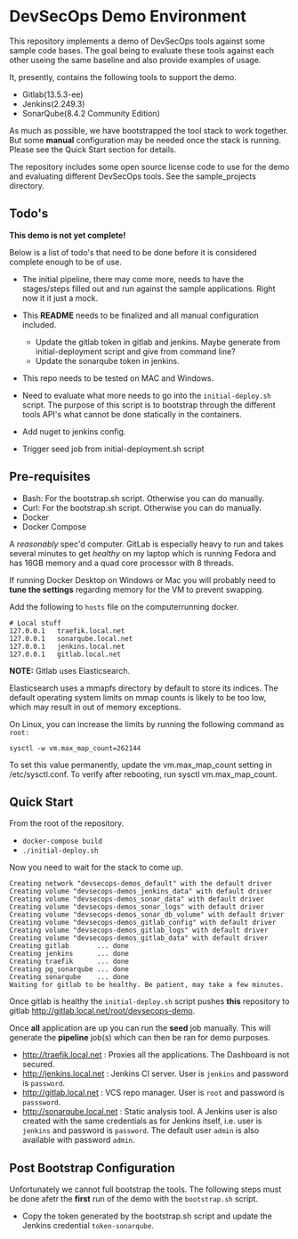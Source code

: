 # DevSecOps Demo Environment
This repository implements a demo of DevSecOps tools against some sample code bases. The goal being to evaluate these tools against each other useing the same baseline and also provide examples of usage. 

It, presently, contains the following tools to support the demo. 

* Gitlab(13.5.3-ee)
* Jenkins(2.249.3)
* SonarQube(8.4.2 Community Edition)

As much as possible, we have bootstrapped the tool stack to work together. But some **manual** configuration may be needed once the stack is running. Please see the Quick Start section for details. 

The repository includes some open source license code to use for the demo and evaluating different DevSecOps tools. See the sample_projects directory. 

## Todo's
**This demo is not yet complete!** 

Below is a list of todo's that need to be done before it is considered complete enough to be of use.

* The initial pipeline, there may come more, needs to have the stages/steps filled out and run against the sample applications. Right now it it just a mock.

* This **README** needs to be finalized and all manual configuration included.
    * Update the gitlab token in gitlab and jenkins. Maybe generate from initial-deployment script and give from command line?
    * Update the sonarqube token in jenkins.

* This repo needs to be tested on MAC and Windows.

* Need to evaluate what more needs to go into the `initial-deploy.sh` script. The purpose of this script is to bootstrap through the different tools API's what cannot be done statically in the containers.

* Add nuget to jenkins config.

* Trigger seed job from initial-deployment.sh script

## Pre-requisites
* Bash: For the bootstrap.sh script. Otherwise you can do manually.
* Curl: For the bootstrap.sh script. Otherwise you can do manually.
* Docker
* Docker Compose

A *reasonably* spec'd computer. GitLab is especially heavy to run and takes several minutes to get *healthy* on my laptop which is running Fedora and has 16GB memory and a quad core processor with 8 threads. 

If running Docker Desktop on Windows or Mac you will probably need to **tune the settings** regarding memory for the VM to prevent swapping.

Add the following to `hosts` file on the computerrunning docker. 

```
# Local stuff
127.0.0.1	traefik.local.net
127.0.0.1	sonarqube.local.net
127.0.0.1	jenkins.local.net
127.0.0.1	gitlab.local.net
```

**NOTE:** Gitlab uses Elasticsearch.

Elasticsearch uses a mmapfs directory by default to store its indices. The default operating system limits on mmap counts is likely to be too low, which may result in out of memory exceptions.

On Linux, you can increase the limits by running the following command as `root:`

```
sysctl -w vm.max_map_count=262144
``` 

To set this value permanently, update the vm.max_map_count setting in /etc/sysctl.conf. To verify after rebooting, run sysctl vm.max_map_count.

## Quick Start

From the root of the repository.

* `docker-compose build`
* `./initial-deploy.sh`

Now you need to wait for the stack to come up.
```
Creating network "devsecops-demos_default" with the default driver
Creating volume "devsecops-demos_jenkins_data" with default driver
Creating volume "devsecops-demos_sonar_data" with default driver
Creating volume "devsecops-demos_sonar_logs" with default driver
Creating volume "devsecops-demos_sonar_db_volume" with default driver
Creating volume "devsecops-demos_gitlab_config" with default driver
Creating volume "devsecops-demos_gitlab_logs" with default driver
Creating volume "devsecops-demos_gitlab_data" with default driver
Creating gitlab       ... done
Creating jenkins      ... done
Creating traefik      ... done
Creating pg_sonarqube ... done
Creating sonarqube    ... done
Waiting for gitlab to be healthy. Be patient, may take a few minutes.
```

Once gitlab is healthy the `initial-deploy.sh` script pushes **this** repository to gitlab http://gitlab.local.net/root/devsecops-demo. 

Once **all** application are up you can run the **seed** job manually. This will generate the **pipeline** job(s) which can then be ran for demo purposes.

* http://traefik.local.net : Proxies all the applications. The Dashboard is not secured. 
* http://jenkins.local.net : Jenkins CI server. User is `jenkins` and password is `password`.
* http://gitlab.local.net : VCS repo manager. User is `root` and password is `passsword`.
* http://sonarqube.local.net : Static analysis tool. A Jenkins user is also created with the same credentials as for Jenkins itself, i.e. user is `jenkins` and password is `password`. The default user `admin` is also available with password `admin`.

## Post Bootstrap Configuration

Unfortunately we cannot full bootstrap the tools. The following steps must be done afetr the **first** run of the demo with the `bootstrap.sh` script.

* Copy the token generated by the bootstrap.sh script and update the Jenkins credential `token-sonarqube`.



